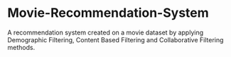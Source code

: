 # Movie-Recommendation-System
A recommendation system created on a movie dataset by applying Demographic Filtering, Content Based Filtering and Collaborative Filtering methods.
